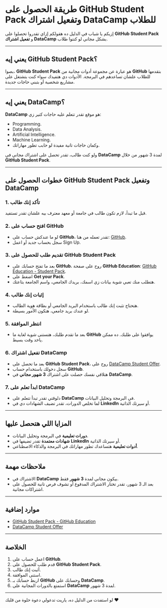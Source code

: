 # **طريقة الحصول على GitHub Student Pack وتفعيل اشتراك DataCamp للطلاب**

إزيكم يا شباب في الدليل ده هقولكم إزاي تقدروا تحصلوا على **GitHub Student Pack** و **تفعيل اشتراك DataCamp** بشكل مجاني لو كنتوا طلاب.

---

## **يعني إيه GitHub Student Pack؟**

بصوا، **GitHub Student Pack** هو عبارة عن مجموعة أدوات مجانية من **GitHub** بتقدمها للطلاب علشان تساعدهم في البرمجة. الأدوات دي هتفيدك سواء كنت بتشتغل على مشاريع شخصية أو بتبني حاجات جديدة.

---

## **يعني إيه DataCamp؟**

**DataCamp** هو موقع تقدر تتعلم عليه حاجات كتير زي:
- Programming.
- Data Analysis.
- Artificial Intelligence.
- Machine Learning.
- وكمان حاجات تانية مفيدة لو حابب تطور مهاراتك.

ولو كنت طالب، تقدر تحصل على اشتراك مجاني في **DataCamp** لمدة 3 شهور من خلال **GitHub Student Pack**.

---

## **خطوات الحصول على GitHub Student Pack وتفعيل DataCamp**

### 1. **تأكد إنك طالب**

قبل ما تبدأ، لازم تكون طالب في جامعة أو معهد معترف بيه علشان تقدر تستفيد.

### 2. **افتح حساب على GitHub**

- لو ما عندكش حساب على **GitHub**، تقدر تعمله من هنا: [GitHub](https://github.com).
- سجل بحساب جديد أو اعمل Sign Up.

### 3. **تقديم طلب للحصول على GitHub Student Pack**

- بعد ما تفتح حسابك على **GitHub**، روح على صفحة **GitHub Education**: [GitHub Education - Student Pack](https://education.github.com/pack).
- اضغط على **Get your Pack**.
- هتطلب منك تعبي شوية بيانات زي اسمك، بريدك الجامعي، واسم الجامعة بتاعتك.

### 4. **إثبات إنك طالب**

- هتحتاج تثبت إنك طالب باستخدام البريد الجامعي أو بطاقة هوية الطالب.
- لو عندك بريد جامعي، هتكون الأمور بسيطة.

### 5. **انتظر الموافقة**

- بعد ما تقدم طلبك، هتستنى شوية لغاية ما **GitHub** يوافقوا على طلبك. ده ممكن ياخد وقت بسيط.

### 6. **تفعيل اشتراك DataCamp**

- بعد ما تحصل على **GitHub Student Pack**، روح على [DataCamp Student Offer](https://www.datacamp.com/github-students).
- سجل دخولك باستخدام حساب **GitHub**.
- هتلاقي نفسك حصلت على اشتراك **3 شهور مجاني** في **DataCamp**.

### 7. **ابدأ تعلم على DataCamp**

- دلوقتي تقدر تبدأ تتعلم على **DataCamp** في البرمجة وتحليل البيانات.
- لما تخلص الدورات، تقدر تضيف الشهادات دي في **LinkedIn** أو سيرتك الذاتية.

---

## **المزايا اللي هتحصل عليها**

- **دورات تعليمية** في البرمجة وتحليل البيانات.
- **شهادات معتمدة** تقدر تضيفها في **LinkedIn** أو سيرتك الذاتية.
- **أدوات تعليمية** هتساعدك تطور مهاراتك في البرمجة والذكاء الاصطناعي.

---

## **ملاحظات مهمة**

- الاشتراك في **DataCamp** بيكون مجاني لمدة **3 شهور** فقط.
- بعد الـ 3 شهور، تقدر تختار الاشتراك المدفوع أو تشوف فرص تانية للحصول على اشتراكات مجانية.

---

## **موارد إضافية**

- [GitHub Student Pack - GitHub Education](https://education.github.com/pack)
- [DataCamp Student Offer](https://www.datacamp.com/github-students)

---

## **الخلاصة**

1. اعمل حساب على **GitHub**.
2. قدم طلب للحصول على **GitHub Student Pack**.
3. أثبت إنك طالب.
4. استنى الموافقة.
5. اربط حسابك بـ **GitHub** وحسابك على **DataCamp**.
6. استمتع بالدورات المجانية على **DataCamp** لمدة 3 شهور.

---

لو استفدت من الدليل ده، ياريت تدعولي دعوة حلوة من قلبك ❤️
